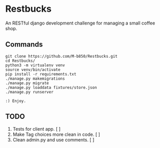 # Restbucks
An RESTful django development challenge for managing a small coffee shop.


## Commands
~~~~~~~~
git clone https://github.com/M-b850/Restbucks.git
cd Restbucks/
python3 -m virtualenv venv
source venv/bin/activate
pip install -r requirements.txt
./manage.py makemigrations
./manage.py migrate
./manage.py loaddata fixtures/store.json
./manage.py runserver

:) Enjoy.
~~~~~~~~

## TODO
1. Tests for client app. [  ]
2. Make Tag choices more clean in code. [  ]
3. Clean admin.py and use comments. [  ]
